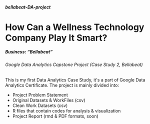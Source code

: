##### bellabeat-DA-project

# How Can a Wellness Technology Company Play It Smart?

##### Business: “Bellabeat”

###### _Google Data Analytics Capstone Project (Case Study 2, Bellabeat)_

This is my first Data Analytics Case Study, it's a part of Google Data Analytics Certificate. The project is mainly divided into:

- Project Problem Statement
- Original Datasets & WorkFiles (csv)
- Clean Work Datasets (csv)
- R files that contain codes for analysis & visualization
- Project Report (rmd & PDF formats, soon)
